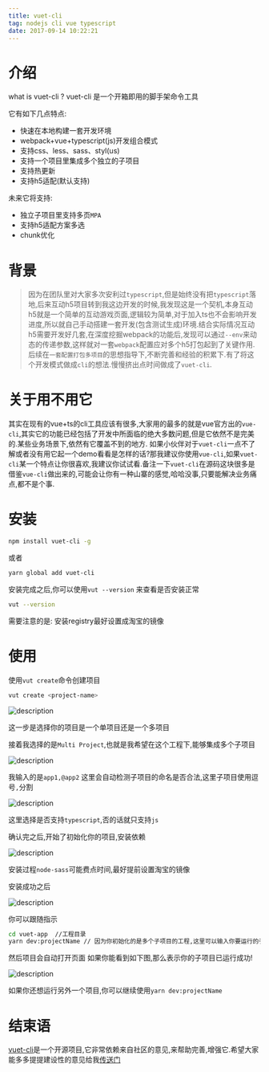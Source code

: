 ```yaml
---
title: vuet-cli
tag: nodejs cli vue typescript
date: 2017-09-14 10:22:21
---
```


# 介绍
what is vuet-cli ?
vuet-cli 是一个开箱即用的脚手架命令工具

它有如下几点特点:
- 快速在本地构建一套开发环境
- webpack+vue+typescript(js)开发组合模式
- 支持css、less、sass、styl(us)
- 支持一个项目里集成多个独立的子项目
- 支持热更新
- 支持h5适配(默认支持)

未来它将支持:
- 独立子项目里支持多页`MPA`
- 支持h5适配方案多选
- chunk优化


# 背景
> 因为在团队里对大家多次安利过`typescript`,但是始终没有把`typescript`落地,后来互动h5项目转到我这边开发的时候,我发现这是一个契机,本身互动h5就是一个简单的互动游戏页面,逻辑较为简单,对于加入ts也不会影响开发进度,所以就自己手动搭建一套开发(包含测试生成)环境.结合实际情况互动h5需要开发好几套,在深度挖掘webpack的功能后,发现可以通过`--env`来动态的传递参数,这样就对一套`webpack`配置应对多个h5打包起到了关键作用.后续在`一套配置打包多项目`的思想指导下,不断完善和经验的积累下.有了将这个开发模式做成`cli`的想法.慢慢挤出点时间做成了`vuet-cli`.

# 关于用不用它
其实在现有的vue+ts的cli工具应该有很多,大家用的最多的就是vue官方出的`vue-cli`,其实它的功能已经包括了开发中所面临的绝大多数问题,但是它依然不是完美的.某些业务场景下,依然有它覆盖不到的地方.
如果小伙伴对于`vuet-cli`一点不了解或者没有用它起一个demo看看是怎样的话?那我建议你使用`vue-cli`,如果`vuet-cli`某一个特点让你很喜欢,我建议你试试看.备注一下`vuet-cli`在源码这块很多是借鉴`vue-cli`做出来的,可能会让你有一种山寨的感觉,哈哈没事,只要能解决业务痛点,都不是个事.

# 安装

```bash
npm install vuet-cli -g
```
或者
```bash
yarn global add vuet-cli
```
安装完成之后,你可以使用`vut --version` 来查看是否安装正常

```bash
vut --version
```
需要注意的是: 安装registry最好设置成淘宝的镜像

# 使用

使用`vut create`命令创建项目
```bash
vut create <project-name>
```
![description](model.png)

这一步是选择你的项目是一个单项目还是一个多项目

接着我选择的是`Multi Project`,也就是我希望在这个工程下,能够集成多个子项目

![description](project.png)

我输入的是`app1,@app2` 这里会自动检测子项目的命名是否合法,这里子项目使用逗号`,`分割

![description](ts.png)

这里选择是否支持`typescript`,否的话就只支持`js`

确认完之后,开始了初始化你的项目,安装依赖

![description](install.png)

安装过程`node-sass`可能费点时间,最好提前设置淘宝的镜像

安装成功之后

![description](installsuccess.png)

你可以跟随指示

```bash
cd vuet-app  //工程目录
yarn dev:projectName // 因为你初始化的是多个子项目的工程,这里可以输入你要运行的子项目的名,或者你查看package.json
```

然后项目会自动打开页面
如果你能看到如下图,那么表示你的子项目已运行成功!

![description](welcome.png)

如果你还想运行另外一个项目,你可以继续使用`yarn dev:projectName`

# 结束语

[vuet-cli](https://github.com/afuryboy/vuet-cli)是一个开源项目,它非常依赖来自社区的意见,来帮助完善,增强它.希望大家能多多提提建设性的意见给我[传送门](https://github.com/afuryboy/vuet-cli/issues)
